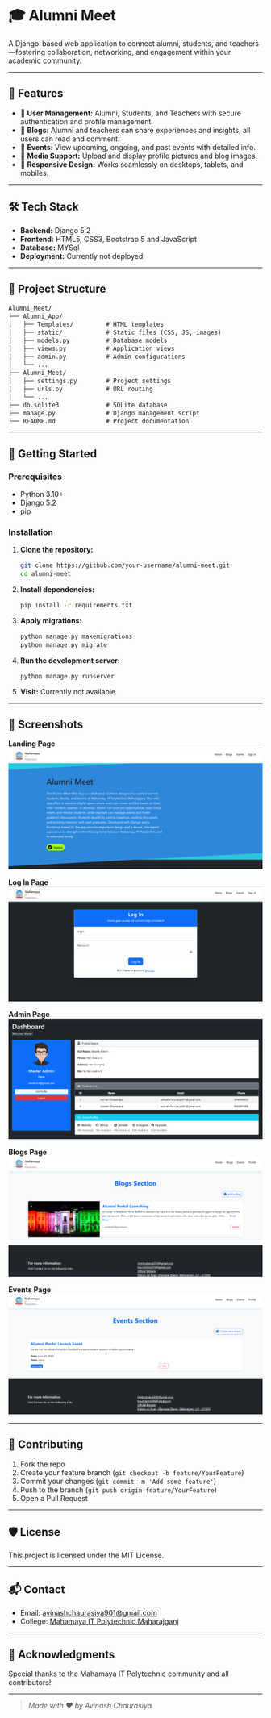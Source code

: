 # 🎓 Alumni Meet

A Django-based web application to connect alumni, students, and teachers—fostering collaboration, networking, and engagement within your academic community.

---

## 🚀 Features

- 👤 **User Management:** Alumni, Students, and Teachers with secure authentication and profile management.
- 📝 **Blogs:** Alumni and teachers can share experiences and insights; all users can read and comment.
- 📅 **Events:** View upcoming, ongoing, and past events with detailed info.
- 📸 **Media Support:** Upload and display profile pictures and blog images.
- 📱 **Responsive Design:** Works seamlessly on desktops, tablets, and mobiles.

---

## 🛠️ Tech Stack

- **Backend:** Django 5.2
- **Frontend:** HTML5, CSS3, Bootstrap 5 and JavaScript
- **Database:** MYSql
- **Deployment:** Currently not deployed

---

## 📂 Project Structure

```plaintext
Alumni_Meet/
├── Alumni_App/
│   ├── Templates/         # HTML templates
│   ├── static/            # Static files (CSS, JS, images)
│   ├── models.py          # Database models
│   ├── views.py           # Application views
│   ├── admin.py           # Admin configurations
│   └── ...
├── Alumni_Meet/
│   ├── settings.py        # Project settings
│   ├── urls.py            # URL routing
│   └── ...
├── db.sqlite3             # SQLite database
├── manage.py              # Django management script
└── README.md              # Project documentation
```

---

## 🏁 Getting Started

### Prerequisites

- Python 3.10+
- Django 5.2
- pip

### Installation

1. **Clone the repository:**

   ```bash
   git clone https://github.com/your-username/alumni-meet.git
   cd alumni-meet
   ```

2. **Install dependencies:**

   ```bash
   pip install -r requirements.txt
   ```

3. **Apply migrations:**

   ```bash
   python manage.py makemigrations
   python manage.py migrate
   ```

4. **Run the development server:**

   ```bash
   python manage.py runserver
   ```

5. **Visit:** Currently not available

---

## 📸 Screenshots

**Landing Page**
![Landing Page](Alumni_App/static/img/Screenshots/LandingPage.png)

**Log In  Page**
![Log In Page](Alumni_App/static/img/Screenshots/LogInPage.png)

**Admin  Page**
![Admin Page](Alumni_App/static/img/Screenshots/AdminPage.png)

**Blogs Page**
![Blogs Page](Alumni_App/static/img/Screenshots/BlogsPage.png)

**Events  Page**
![Events Page](Alumni_App/static/img/Screenshots/EventsPage.png)

---

## 🤝 Contributing

1. Fork the repo
2. Create your feature branch (`git checkout -b feature/YourFeature`)
3. Commit your changes (`git commit -m 'Add some feature'`)
4. Push to the branch (`git push origin feature/YourFeature`)
5. Open a Pull Request

---

## 🛡️ License

This project is licensed under the MIT License.

---

## 📬 Contact

- Email: [avinashchaurasiya901@gmail.com](mailto:avinashchaurasiya901@gmail.com)
- College: [Mahamaya IT Polytechnic Maharajganj](https://www.mmitgp.ac.in)

---

## 🙏 Acknowledgments

Special thanks to the Mahamaya IT Polytechnic community and all contributors!

---

>_Made with ❤️ by Avinash Chaurasiya_
